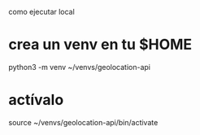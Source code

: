 
como ejecutar local 
# crea un venv en tu $HOME
python3 -m venv ~/venvs/geolocation-api

# actívalo
source ~/venvs/geolocation-api/bin/activate